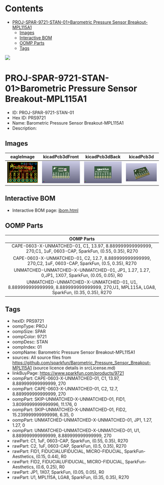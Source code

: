



Contents
========

* [PROJ-SPAR-9721-STAN-01>Barometric Pressure Sensor Breakout-MPL115A1](#proj-spar-9721-stan-01barometric-pressure-sensor-breakout-mpl115a1)
	* [Images](#images)
	* [Interactive BOM](#interactive-bom)
	* [OOMP Parts](#oomp-parts)
	* [Tags](#tags)
  
![][im]
# PROJ-SPAR-9721-STAN-01>Barometric Pressure Sensor Breakout-MPL115A1

- ID: PROJ-SPAR-9721-STAN-01
- Hex ID: PRS9721
- Name: Barometric Pressure Sensor Breakout-MPL115A1
- Description: 

## Images
  
  

|eagleImage|kicadPcb3dFront|kicadPcb3dBack|kicadPcb3d|
| :---: | :---: | :---: | :---: |
|[![eagleImage](eagleImage_140.png)](eagleImage_600.png)|[![kicadPcb3dFront](kicadPcb3dFront_140.png)](kicadPcb3dFront_600.png)|[![kicadPcb3dBack](kicadPcb3dBack_140.png)](kicadPcb3dBack_600.png)|[![kicadPcb3d](kicadPcb3d_140.png)](kicadPcb3d_600.png)|

## Interactive BOM

- Interactive BOM page: [ibom.html](kicad/bom/ibom.html)

## OOMP Parts
  

|OOMP Parts|
| :---: |
|CAPE-0603-X-UNMATCHED-01, C1, 13.97, 8.889999999999999, 270,C1, 1uF, 0603-CAP, SparkFun, (0.55, 0.35), R270|
|CAPE-0603-X-UNMATCHED-01, C2, 12.7, 8.889999999999999, 270,C2, 1uF, 0603-CAP, SparkFun, (0.5, 0.35), R270|
|UNMATCHED-UNMATCHED-X-UNMATCHED-01, JP1, 1.27, 1.27, 0,JP1, 1X07, SparkFun, (0.05, 0.05), R0|
|UNMATCHED-UNMATCHED-X-UNMATCHED-01, U1, 8.889999999999999, 8.889999999999999, 270,U1, MPL115A, LGA8, SparkFun, (0.35, 0.35), R270|

## Tags

- hexID: PRS9721
- oompType: PROJ
- oompSize: SPAR
- oompColor: 9721
- oompDesc: STAN
- oompIndex: 01
- oompName: Barometric Pressure Sensor Breakout-MPL115A1
- sources: All source files from https://github.com/sparkfun/Barometric_Pressure_Sensor_Breakout-MPL115A1 (source licence details in srcLicense.md)
- linkBuyPage: https://www.sparkfun.com/products/9721
- oompPart: CAPE-0603-X-UNMATCHED-01, C1, 13.97, 8.889999999999999, 270
- oompPart: CAPE-0603-X-UNMATCHED-01, C2, 12.7, 8.889999999999999, 270
- oompPart: SKIP-UNMATCHED-X-UNMATCHED-01, FID1, 3.8099999999999996, 11.176, 0
- oompPart: SKIP-UNMATCHED-X-UNMATCHED-01, FID2, 15.239999999999998, 6.35, 0
- oompPart: UNMATCHED-UNMATCHED-X-UNMATCHED-01, JP1, 1.27, 1.27, 0
- oompPart: UNMATCHED-UNMATCHED-X-UNMATCHED-01, U1, 8.889999999999999, 8.889999999999999, 270
- rawPart: C1, 1uF, 0603-CAP, SparkFun, (0.55, 0.35), R270
- rawPart: C2, 1uF, 0603-CAP, SparkFun, (0.5, 0.35), R270
- rawPart: FID1, FIDUCIALUFIDUCIAL, MICRO-FIDUCIAL, SparkFun-Aesthetics, (0.15, 0.44), R0
- rawPart: FID2, FIDUCIALUFIDUCIAL, MICRO-FIDUCIAL, SparkFun-Aesthetics, (0.6, 0.25), R0
- rawPart: JP1, 1X07, SparkFun, (0.05, 0.05), R0
- rawPart: U1, MPL115A, LGA8, SparkFun, (0.35, 0.35), R270



[im]: kicadPcb3d_450.png
